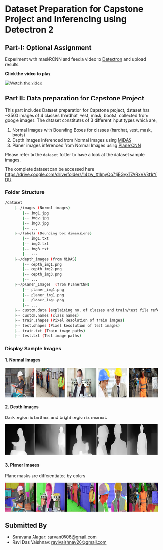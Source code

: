 # Dataset Preparation for Capstone Project and Inferencing using Detectron 2

## Part-I: Optional Assignment

Experiment with maskRCNN and feed a video to [Detectron](https://colab.research.google.com/drive/16jcaJoc6bCFAQ96jDe2HwtXj7BMD_-m5?usp=sharing) and upload results.

**Click the video to play**

[![Watch the video](http://i3.ytimg.com/vi/JhJbKoJb_fs/maxresdefault.jpg)](https://www.youtube.com/watch?v=JhJbKoJb_fs 'What Autopilot sees?')

## Part II: Data preparation for Capstone Project

This part includes Dataset preparation for Capstone project, dataset has ~3500 images of 4 classes (hardhat, vest, mask, boots), collected from google images. The dataset constitutes of 3 different input types which are,

1. Normal Images with Bounding Boxes for classes (hardhat, vest, mask, boots)
2. Depth images inferenced from Normal Images using [MiDAS](https://github.com/intel-isl/MiDaS)
3. Planer images inferenced from Normal Images using [PlanerCNN](https://github.com/NVlabs/planercnn)

Please refer to the `dataset` folder to have a look at the dataset sample images.

The complete dataset can be accessed here https://drive.google.com/drive/folders/14zw_X1ImyOo71jEGyxT7ARxVV8t1rYDU

### Folder Structure

```bash
/dataset
    |--/images (Normal images)
        |-- img1.jpg  
        |-- img2.jpg  
        |-- img3.jpg  
        |-- ...  
    |--/labels (Bounding box dimensions)  
        |-- img1.txt  
        |-- img2.txt  
        |-- img3.txt  
        |-- ...  
    |--/depth_images (from MiDAS)  
        |-- depth_img1.png  
        |-- depth_img2.png  
        |-- depth_img3.png  
        |-- ...  
    |--/planer_images  (from PlanerCNN)
        |-- planer_img1.png  
        |-- planer_img1.png  
        |-- planer_img1.png  
        |-- ...  
    |-- custom.data (explaining no. of classes and train/test file reference)  
    |-- custom.names (class names)  
    |-- train.shapes (Pixel Resolution of train images)  
    |-- test.shapes (Pixel Resolution of test images)  
    |-- train.txt (Train image paths)  
    |-- test.txt (Test image paths)
```

### Display Sample Images

#### 1. Normal Images

![original](original_images_grid.png)

#### 2. Depth Images

Dark region is farthest and bright region is nearest.

![depth](depth_image_grid.png)

#### 3. Planer Images

Plane masks are differentiated by colors

![planer](planer_images_grid.png)

## Submitted By

* Saravana Alagar: sarvan0506@gmail.com
* Ravi Das Vaishnav: ravivaishnav20@gmail.com
